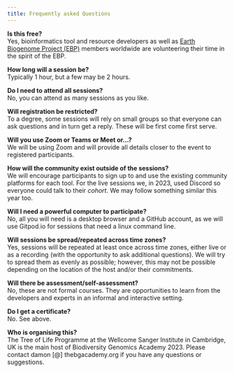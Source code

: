 ```yaml
---
title: Frequently asked Questions
---
```

**Is this free?**  
Yes, bioinformatics tool and resource developers as well as [Earth Biogenome Project (EBP)](https://earthbiogenome.org) members worldwide are volunteering their time in the spirit of the EBP.

**How long will a session be?**  
Typically 1 hour, but a few may be 2 hours.

**Do I need to attend all sessions?**  
No, you can attend as many sessions as you like.

**Will registration be restricted?**  
To a degree, some sessions will rely on small groups so that everyone can ask questions and in turn get a reply. These will be first come first serve.

**Will you use Zoom or Teams or Meet or...?**  
We will be using Zoom and will provide all details closer to the event to registered participants.

**How will the community exist outside of the sessions?**  
We will encourage participants to sign up to and use the existing community platforms for each tool. For the live sessions we, in 2023, used Discord so everyone could talk to their *cohort*. We may follow something similar this year too.

**Will I need a powerful computer to participate?**  
No, all you will need is a desktop browser and a GitHub account, as we will use Gitpod.io for sessions that need a linux command line.

**Will sessions be spread/repeated across time zones?**  
Yes, sessions will be repeated at least once across time zones, either live or as a recording (with the opportunity to ask additional questions). We will try to spread them as evenly as possible; however, this may not be possible depending on the location of the host and/or their commitments.

**Will there be assessment/self-assessment?**  
No, these are not formal courses. They are opportunities to learn from the developers and experts in an informal and interactive setting.

**Do I get a certificate?**  
No. See above.

**Who is organising this?**  
The Tree of Life Programme at the Wellcome Sanger Institute in Cambridge, UK is the main host of Biodiversity Genomics Academy 2023. Please contact damon [@] thebgacademy.org if you have any questions or suggestions.